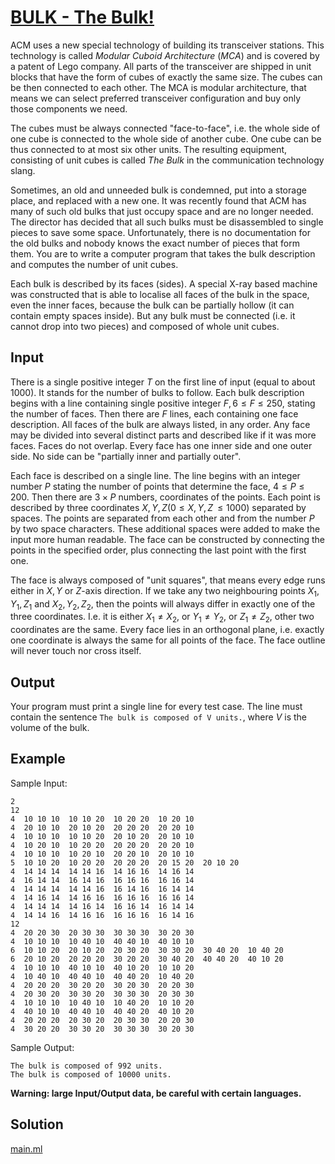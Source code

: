 # [BULK - The Bulk!](https://www.spoj.com/problems/BULK/)

ACM uses a new special technology of building its transceiver stations.  This technology is called *Modular Cuboid Architecture* (*MCA*) and is covered by a patent of Lego company.  All parts of the transceiver are shipped in unit blocks that have the form of cubes of exactly the same size.  The cubes can be then connected to each other.  The MCA is modular architecture, that means we can select preferred transceiver configuration and buy only those components we need.

The cubes must be always connected "face-to-face", i.e. the whole side of one cube is connected to the whole side of another cube.  One cube can be thus connected to at most six other units.  The resulting equipment, consisting of unit cubes is called *The Bulk* in the communication technology slang.

Sometimes, an old and unneeded bulk is condemned, put into a storage place, and replaced with a new one.  It was recently found that ACM has many of such old bulks that just occupy space and are no longer needed.  The director has decided that all such bulks must be disassembled to single pieces to save some space.  Unfortunately, there is no documentation for the old bulks and nobody knows the exact number of pieces that form them.  You are to write a computer program that takes the bulk description and computes the number of unit cubes.

Each bulk is described by its faces (sides).  A special X-ray based machine was constructed that is able to localise all faces of the bulk in the space, even the inner faces, because the bulk can be partially hollow (it can contain empty spaces inside).  But any bulk must be connected (i.e. it cannot drop into two pieces) and composed of whole unit cubes.

## Input

There is a single positive integer $T$ on the first line of input (equal to about 1000).  It stands for the number of bulks to follow.  Each bulk description begins with a line containing single positive integer $F, 6 \le F \le 250$, stating the number of faces.  Then there are $F$ lines, each containing one face description.  All faces of the bulk are always listed, in any order.  Any face may be divided into several distinct parts and described like if it was more faces.  Faces do not overlap.  Every face has one inner side and one outer side.  No side can be "partially inner and partially outer".

Each face is described on a single line.  The line begins with an integer number $P$ stating the number of points that determine the face, $4 \le P \le 200$.  Then there are $3 \times P$ numbers, coordinates of the points.  Each point is described by three coordinates $X, Y, Z (0 \le X,Y,Z\,\le 1000)$ separated by spaces.  The points are separated from each other and from the number $P$ by two space characters.  These additional spaces were added to make the input more human readable.  The face can be constructed by connecting the points in the specified order, plus connecting the last point with the first one.

The face is always composed of "unit squares", that means every edge runs either in $X, Y$ or $Z$-axis direction.  If we take any two neighbouring points $X_1, Y_1, Z_1$ and $X_2, Y_2, Z_2$, then the points will always differ in exactly one of the three coordinates.  I.e. it is either $X_1 \ne X_2$, or $Y_1 \ne Y_2$, or $Z_1 \ne Z_2$, other two coordinates are the same.  Every face lies in an orthogonal plane, i.e. exactly one coordinate is always the same for all points of the face.  The face outline will never touch nor cross itself.

## Output

Your program must print a single line for every test case.  The line must contain the sentence `The bulk is composed of V units.`, where $V$ is the volume of the bulk.

## Example

Sample Input:

```
2
12
4  10 10 10  10 10 20  10 20 20  10 20 10
4  20 10 10  20 10 20  20 20 20  20 20 10
4  10 10 10  10 10 20  20 10 20  20 10 10
4  10 20 10  10 20 20  20 20 20  20 20 10
4  10 10 10  10 20 10  20 20 10  20 10 10
5  10 10 20  10 20 20  20 20 20  20 15 20  20 10 20
4  14 14 14  14 14 16  14 16 16  14 16 14
4  16 14 14  16 14 16  16 16 16  16 16 14
4  14 14 14  14 14 16  16 14 16  16 14 14
4  14 16 14  14 16 16  16 16 16  16 16 14
4  14 14 14  14 16 14  16 16 14  16 14 14
4  14 14 16  14 16 16  16 16 16  16 14 16
12
4  20 20 30  20 30 30  30 30 30  30 20 30
4  10 10 10  10 40 10  40 40 10  40 10 10
6  10 10 20  20 10 20  20 30 20  30 30 20  30 40 20  10 40 20
6  20 10 20  20 20 20  30 20 20  30 40 20  40 40 20  40 10 20
4  10 10 10  40 10 10  40 10 20  10 10 20
4  10 40 10  40 40 10  40 40 20  10 40 20
4  20 20 20  30 20 20  30 20 30  20 20 30
4  20 30 20  30 30 20  30 30 30  20 30 30
4  10 10 10  10 40 10  10 40 20  10 10 20
4  40 10 10  40 40 10  40 40 20  40 10 20
4  20 20 20  20 30 20  20 30 30  20 20 30
4  30 20 20  30 30 20  30 30 30  30 20 30
```

Sample Output:

```
The bulk is composed of 992 units.
The bulk is composed of 10000 units.
```

**Warning: large Input/Output data, be careful with certain languages.**

## Solution

[main.ml](main.ml)

